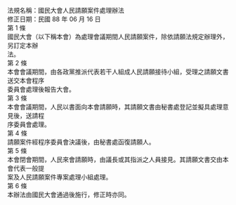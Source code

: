 法規名稱：國民大會人民請願案件處理辦法  
修正日期：民國 88 年 06 月 16 日  
第 1 條  
國民大會（以下稱本會）為處理會議期間人民請願案件，除依請願法規定辦理外，另訂定本辦  
法。  
第 2 條  
本會會議期間，由各政黨推派代表若干人組成人民請願接待小組，受理之請願文書送交本會程序  
委員會處理後報告大會。  
第 3 條  
本會會議期間，人民以書面向本會請願時，其請願文書由秘書處登記並擬具處理意見後，送請程  
序委員會處理。  
第 4 條  
請願案件經程序委員會決議後，由秘書處函復請願人。  
第 5 條  
本會閉會期間，人民來會請願時，由議長或其指派之人員接見。其請願文書交由本會代表一般提  
案及人民請願案件專案處理小組處理。  
第 6 條  
本辦法由國民大會通過後施行，修正時亦同。  


